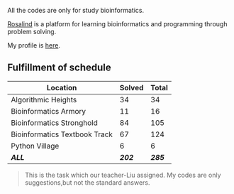 All the codes are only for study bioinformatics.

[Rosalind](http://rosalind.info/) is a platform for learning bioinformatics and programming through problem solving. 

My profile is [here](http://rosalind.info/users/Zhixue/).

## Fulfillment of schedule

Location | Solved | Total
---|---|---
Algorithmic Heights | 34 | 34
Bioinformatics Armory | 11 | 16
Bioinformatics Stronghold | 84 | 105
Bioinformatics Textbook Track | 67 | 124
Python Village | 6 | 6
***ALL*** | ***202*** | ***285***

> This is the task which our teacher-Liu assigned. 
> My codes are only suggestions,but not the standard answers.
